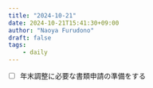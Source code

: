 ```yaml
---
title: "2024-10-21"
date: 2024-10-21T15:41:30+09:00
author: "Naoya Furudono"
draft: false
tags:
    - daily
---
```


- [ ] 年末調整に必要な書類申請の準備をする

